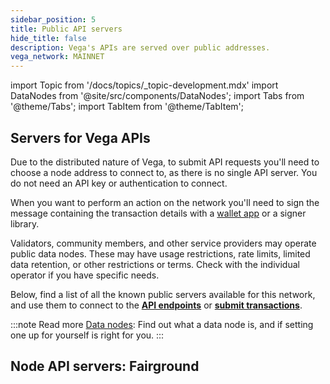 ```yaml
---
sidebar_position: 5
title: Public API servers
hide_title: false
description: Vega's APIs are served over public addresses.
vega_network: MAINNET
---
```


import Topic from '/docs/topics/_topic-development.mdx'
import DataNodes from '@site/src/components/DataNodes';
import Tabs from '@theme/Tabs';
import TabItem from '@theme/TabItem';

## Servers for Vega APIs
Due to the distributed nature of Vega, to submit API requests you'll need to choose a node address to connect to, as there is no single API server. You do not need an API key or authentication to connect.

When you want to perform an action on the network you'll need to sign the message containing the transaction details with a [wallet app](../tools/vega-wallet/index.md) or a signer library.

Validators, community members, and other service providers may operate public data nodes. These may have usage restrictions, rate limits, limited data retention, or other restrictions or terms. Check with the individual operator if you have specific needs.

Below, find a list of all the known public servers available for this network, and use them to connect to the **[API endpoints](./useful-endpoints.md)** or **[submit transactions](./useful-endpoints.md#submit-transactions)**.

:::note Read more
[Data nodes](../concepts/vega-chain/data-nodes.md): Find out what a data node is, and if setting one up for yourself is right for you.
:::

## Node API servers: Fairground
<DataNodes frontMatter={frontMatter} />

